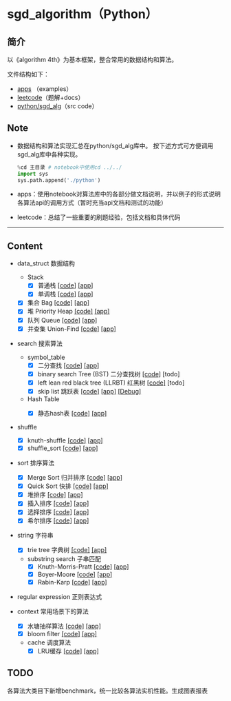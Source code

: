 # sgd_algorithm（Python）

## 简介
以《algorithm 4th》为基本框架，整合常用的数据结构和算法。

文件结构如下：
* [apps](./apps/) （examples）
* [leetcode](./leetcode/)（题解+docs）
* [python/sgd_alg](./python/sgd_alg/)（src code）
   
## Note
* 数据结构和算法实现汇总在python/sgd_alg库中。
  按下述方式可方便调用sgd_alg库中各种实现。
  ``` python
  %cd 主目录 # notebook中使用cd ../../
  import sys  
  sys.path.append('./python')
  ```
* apps：使用notebook对算法库中的各部分做文档说明，并以例子的形式说明各算法api的调用方式（暂时充当api文档和测试的功能）

* leetcode：总结了一些重要的刷题经验，包括文档和具体代码

---
## Content

  - data_struct 数据结构
    - Stack
      - [X] 普通栈 [[code]](./python/sgd_alg/data_struct/stack/stack.py) [[app]](./apps/data_struct/stack.ipynb)
      - [X] 单调栈 [[code]](./python/sgd_alg/data_struct/stack/monstack.py) [[app]](./apps/data_struct/stack.ipynb)
    - [X] 集合 Bag [[code]](./python/sgd_alg/data_struct/bag.py) [[app]](./apps/data_struct/bag.ipynb)
    - [X] 堆 Priority Heap [[code]](./python/sgd_alg/data_struct/heap.py) [[app]](./apps/data_struct/priority_heap.ipynb)
    - [X] 队列 Queue [[code]](./python/sgd_alg/data_struct/queue.py) [[app]](./apps/data_struct/queue.ipynb)
    - [X] 并查集 Union-Find [[code]](./python/sgd_alg/data_struct/union_find.py) [[app]](./apps/data_struct/union_find.ipynb) 
  
  - search 搜索算法
    - symbol_table
      - [X] 二分查找 [[code]](./python/sgd_alg/search/binary_search.py) [[app]](./apps/search/binary_search.ipynb)
      - [X] binary search Tree (BST) 二分查找树 [[code]](./python/sgd_alg/search/binary_search_tree.py) [todo]
      - [X] left lean red black tree (LLRBT) 红黑树 [[code]](./python/sgd_alg/search/read_black_tree.py) [todo]
      - [X] skip list 跳跃表 [[code]](./python/sgd_alg/search/skip_list.py) [[app]](./apps/search/skip_list.ipynb) [[Debug]](./apps/search/skip_list_bug.log)
  
    - Hash Table
      - [X] 静态hash表 [[code]](./python/sgd_alg/search/hash_table/static_hashing/) [[app]](./apps/search/hash_table.ipynb)

  
  - shuffle
    - [X] knuth-shuffle [[code]](./python/sgd_alg/shuffle/knuth_shuffle.py) [[app]](./apps/shuffle/knuth_shuffle.ipynb) 
    - [X] shuffle_sort [[code]](./python/sgd_alg/shuffle/shuffle_sort.py) [[app]](./apps/shuffle/shuffle_sort.ipynb) 

  - sort 排序算法
    - [X] Merge Sort 归并排序 [[code]](./python/sgd_alg/sort/merge_sort/) [[app]](./apps/sort/merge_sort.ipynb) 
    - [X] Quick Sort 快排 [[code]](./python/sgd_alg/sort/quick_sort/) [[app]](./apps/sort/quick_sort.ipynb) 
    - [X] 堆排序  [[code]](./python/sgd_alg/sort/heap_sort.py) [[app]](./apps/sort/basic_sort.ipynb) 
    - [X] 插入排序  [[code]](./python/sgd_alg/sort/insertion_sort.py) [[app]](./apps/sort/basic_sort.ipynb) 
    - [X] 选择排序 [[code]](./python/sgd_alg/sort/selection_sort.py) [[app]](./apps/sort/basic_sort.ipynb) 
    - [X] 希尔排序 [[code]](./python/sgd_alg/sort/shell_sort.py) [[app]](./apps/sort/basic_sort.ipynb) 

  - string 字符串
    - [X] trie tree 字典树 [[code]](./python/sgd_alg/context/trie_tree.py) [[app]](./apps/context/trie_tree.ipynb) 
    - substring search 子串匹配
        - [X] Knuth-Morris-Pratt [[code]](./python/sgd_alg/strings/substring_search/kmp.py) [[app]](./apps/strings/substring_search.ipynb)
        - [X] Boyer-Moore [[code]](./python/sgd_alg/strings/substring_search/bm.py) [[app]](./apps/strings/substring_search.ipynb)
        - [X] Rabin-Karp [[code]](./python/sgd_alg/strings/substring_search/rk.py) [[app]](./apps/strings/substring_search.ipynb)

  - regular expression 正则表达式

  - context 常用场景下的算法
    - [X] 水塘抽样算法 [[code]](./python/sgd_alg/context/reservoir_sampling.py) [[app]](./apps/context/reservoir_sampling.ipynb) 
    - [X] bloom filter [[code]](./python/sgd_alg/context/bloom_filter/bloom_filter.py) [[app]](./apps/context/bloomFilter.ipynb) 
     - cache 调度算法
        - [X] LRU缓存 [[code]](./python/sgd_alg/context/cache/lru_cache.py) [[app]](./apps/context/cache.ipynb)
  
## TODO
  各算法大类目下新增benchmark，统一比较各算法实机性能。生成图表报表